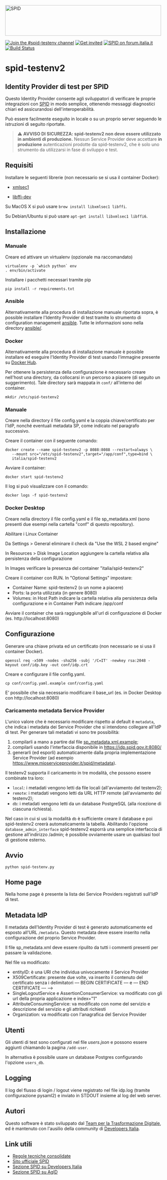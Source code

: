<img src="https://github.com/italia/spid-graphics/blob/master/spid-logos/spid-logo-b-lb.png" alt="SPID" data-canonical-src="https://github.com/italia/spid-graphics/blob/master/spid-logos/spid-logo-b-lb.png" width="500" height="98" />

[![Join the #spid-testenv channel](https://img.shields.io/badge/Slack%20channel-%23spid--testenv-blue.svg?logo=slack)](https://developersitalia.slack.com/messages/C7FPEULVC)
[![Get invited](https://slack.developers.italia.it/badge.svg)](https://slack.developers.italia.it/)
[![SPID on forum.italia.it](https://img.shields.io/badge/Forum-SPID-blue.svg)](https://forum.italia.it/c/spid) [![Build Status](https://travis-ci.org/italia/spid-testenv2.svg?branch=master)](https://travis-ci.org/italia/spid-testenv2)

# spid-testenv2

## Identity Provider di test per SPID

Questo Identity Provider consente agli sviluppatori di verificare le proprie integrazioni con [SPID](https://www.spid.gov.it) in modo semplice, ottenendo messaggi diagnostici chiari ed assicurandosi dell'interoperabilità.

Può essere facilmente eseguito in locale o su un proprio server seguendo le istruzioni di seguito riportate.

> ⚠️ **AVVISO DI SICUREZZA: spid-testenv2 non deve essere utilizzato in ambienti di produzione.** Nessun Service Provider deve accettare **in produzione** autenticazioni prodotte da spid-testenv2, che è solo uno strumento da utilizzarsi in fase di sviluppo e test.

## Requisiti

Installare le seguenti librerie (non necessario se si usa il container
Docker):

* [xmlsec1](http://www.aleksey.com/xmlsec/)

* [libffi-dev](http://sourceware.org/libffi/)

Su MacOS X si può usare `brew install libxmlsec1 libffi`.

Su Debian/Ubuntu si può usare `apt-get install libxmlsec1 libffi6`.

## Installazione

### Manuale

Creare ed attivare un virtualenv (opzionale ma raccomandato)

```
virtualenv -p `which python` env
. env/bin/activate
```

Installare i pacchetti necessari tramite pip

```
pip install -r requirements.txt
```

### Ansible

Alternativamente alla procedura di installazione manuale riportata sopra, è possible installare l'Identity Provider di test tramite lo strumento di configuration management [ansible](https://www.ansible.com/). Tutte le informazioni sono nella directory [ansible/](ansible/).

### Docker

Alternativamente alla procedura di installazione manuale è possible installare ed eseguire l'Identity Provider di test usando l'immagine presente su [Docker Hub](https://hub.docker.com/).

Per ottenere la persistenza della configurazione è necessario creare nell'host una directory, da collocarsi in un percorso a piacere (di seguito un suggerimento). Tale directory sarà mappata in `conf/` all'interno del container.

```
mkdir /etc/spid-testenv2
```

### Manuale

Creare nella directory il file config.yaml e la coppia chiave/certificato per l'IdP, nonché eventuali metadata SP, come indicato nel paragrafo successivo.

Creare il container con il seguente comando:

```
docker create --name spid-testenv2 -p 8088:8088 --restart=always \
   --mount src="/etc/spid-testenv2",target="/app/conf",type=bind \
   italia/spid-testenv2
```

Avviare il container:

```
docker start spid-testenv2
```

Il log si può visualizzare con il comando:

```
docker logs -f spid-testenv2
```

### Docker Desktop

Creare nella directory il file config.yaml e il file sp_metadata.xml (sono presenti due esempi nella cartella "conf" di questo repository).

Abilitare i Linux Container

Da Settings > General eliminare il check da "Use the WSL 2 based engine"

In Resources > Disk Image Location aggiungere la cartella relativa alla persistenza della configurazione

In Images verificare la presenza del container "italia/spid-testenv2"

Creare il container con RUN. In "Optional Settings" impostare:

- Container Name: spid-testenv2 (o un nome a piacere)
- Ports: la porta utilizzata (in genere 8080)
- Volumes: in Host Path indicare la cartella relativa alla persistenza della configurazione e in Container Path indicare /app/conf  

Avviare il container che sarà raggiungibile all'url di configurazione di Docker (es. http://localhost:8080)

## Configurazione

Generare una chiave privata ed un certificato (non necessario se si usa il container Docker).

```
openssl req -x509 -nodes -sha256 -subj '/C=IT' -newkey rsa:2048 -keyout conf/idp.key -out conf/idp.crt
```

Creare e configurare il file config.yaml.

```
cp conf/config.yaml.example conf/config.yaml
```

E' possibile che sia necessario modificare il base_url (es. in Docker Desktop con http://localhost:8080)

### Caricamento metadata Service Provider 

L'unico valore che è necessario modificare rispetto ai default è `metadata`, che indica i metadata dei Service Provider che si intendono collegare all'IdP di test. Per generare tali metadati vi sono tre possibilità:

1. compilarli a mano a partire dal file [sp_metadata.xml.example](conf/sp_metadata.xml.example);
2. compilarli usando l'interfaccia disponibile in https://idp.spid.gov.it:8080/
3. generarli (ed esporli) automaticamente dalla propria implementazione Service Provider (ad esempio https://www.mioserviceprovider.it/spid/metadata).

Il testenv2 supporta il caricamento in tre modalità, che possono essere combinate tra loro:

* `local`: i metadati vengono letti da file locali (all'avviamento del testenv2);
* `remote`: i metadati vengono letti da URL HTTP remote (all'avviamento del testenv2);
* `db`: i metadati vengono letti da un database PostgreSQL (alla ricezione di ciascuna richiesta).

Nel caso in cui si usi la modalità `db` è sufficiente creare il database e poi spid-testenv2 creerà automaticamente la tabella. Abilitando l'opzione `database_admin_interface` spid-testenv2 esporrà una semplice interfaccia di gestione all'indirizzo /admin; è possibile ovviamente usare un qualsiasi tool di gestione esterno.

## Avvio

```
python spid-testenv.py
```

## Home page

Nella home page è presente la lista dei Service Providers registrati sull'IdP di test.

## Metadata IdP

Il metadata dell'Identity Provider di test è generato automaticamente ed esposto all'URL `/metadata`. Questo metadata deve essere inserito nella configurazione del proprio Service Provider.

Il file sp_metadata.xml deve essere ripulito da tutti i commenti presenti per passare la validazione.

Nel file va modificato:

- entityID: è una URI che individua univocamente il Service Provider
- X509Certificate: presente due volte, va inserito il contenuto del certificato senza i delimitatori ‐‐‐ BEGIN CERTIFICATE ‐‐‐ e ‐‐‐ END CERTIFICATE ‐‐‐ -->
- SingleLogoutService e AssertionConsumerService: va modificato con gli url della propria applicazione e index="1"
- AttributeConsumingService: va modificato con nome del servizio e descrizione del servizio e gli attributi richiesti
- Organization: va modificato con l'anagrafica del Service Provider

## Utenti

Gli utenti di test sono configurati nel file _users.json_ e possono essere aggiunti chiamando la pagina `/add-user`.

In alternativa è possibile usare un database Postgres configurando l'opzione `users_db`.

## Logging

Il log del flusso di login / logout viene registrato nel file idp.log (tramite configurazione pysaml2) e inviato in STDOUT insieme al log del web server.

## Autori

Questo software è stato sviluppato dal [Team per la Trasformazione Digitale](https://teamdigitale.governo.it/), ed è mantenuto con l'ausilio della community di [Developers Italia](https://developers.italia.it/).

## Link utili

* [Regole tecniche consolidate](https://docs.italia.it/italia/spid/spid-regole-tecniche/)
* [Sito ufficiale SPID](https://www.spid.gov.it/)
* [Sezione SPID su Developers Italia](https://developers.italia.it/it/spid/)
* [Sezione SPID su AgID](https://www.agid.gov.it/it/piattaforme/spid)

